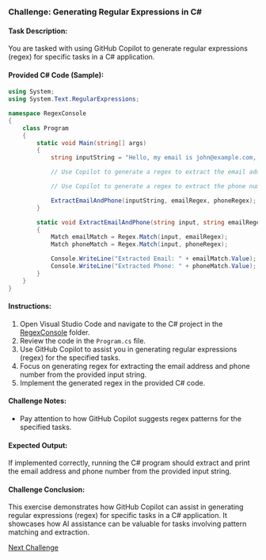 ### Challenge: Generating Regular Expressions in C#

#### Task Description:

You are tasked with using GitHub Copilot to generate regular expressions (regex) for specific tasks in a C# application.

#### Provided C# Code (Sample):

```csharp
using System;
using System.Text.RegularExpressions;

namespace RegexConsole
{
    class Program
    {
        static void Main(string[] args)
        {
            string inputString = "Hello, my email is john@example.com, and my phone number is (123) 456-7890.";

            // Use Copilot to generate a regex to extract the email address

            // Use Copilot to generate a regex to extract the phone number

            ExtractEmailAndPhone(inputString, emailRegex, phoneRegex);
        }

        static void ExtractEmailAndPhone(string input, string emailRegex, string phoneRegex)
        {
            Match emailMatch = Regex.Match(input, emailRegex);
            Match phoneMatch = Regex.Match(input, phoneRegex);

            Console.WriteLine("Extracted Email: " + emailMatch.Value);
            Console.WriteLine("Extracted Phone: " + phoneMatch.Value);
        }
    }
}
```

#### Instructions:

1. Open Visual Studio Code and navigate to the C# project in the [RegexConsole](RegexConsole/) folder.
2. Review the code in the `Program.cs` file.
3. Use GitHub Copilot to assist you in generating regular expressions (regex) for the specified tasks.
4. Focus on generating regex for extracting the email address and phone number from the provided input string.
5. Implement the generated regex in the provided C# code.

#### Challenge Notes:

- Pay attention to how GitHub Copilot suggests regex patterns for the specified tasks.

#### Expected Output:

If implemented correctly, running the C# program should extract and print the email address and phone number from the provided input string.

#### Challenge Conclusion:

This exercise demonstrates how GitHub Copilot can assist in generating regular expressions (regex) for specific tasks in a C# application. It showcases how AI assistance can be valuable for tasks involving pattern matching and extraction.

[Next Challenge](../12%20-%20Learning%20a%20new%20Language%20-%20Ruby/README.md)